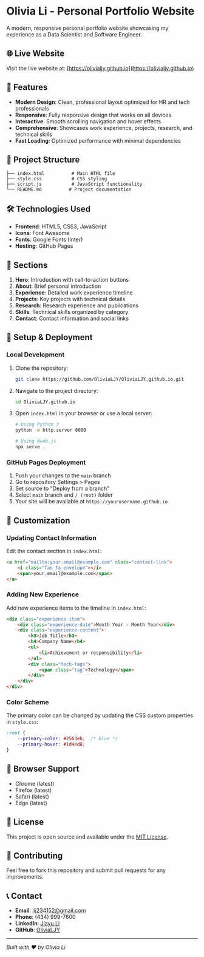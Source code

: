 # Olivia Li - Personal Portfolio Website

A modern, responsive personal portfolio website showcasing my experience as a Data Scientist and Software Engineer.

## 🌐 Live Website

Visit the live website at: [https://olivialjy.github.io](https://olivialjy.github.io)

## 🚀 Features

- **Modern Design**: Clean, professional layout optimized for HR and tech professionals
- **Responsive**: Fully responsive design that works on all devices
- **Interactive**: Smooth scrolling navigation and hover effects
- **Comprehensive**: Showcases work experience, projects, research, and technical skills
- **Fast Loading**: Optimized performance with minimal dependencies

## 📁 Project Structure

```
├── index.html          # Main HTML file
├── style.css           # CSS styling
├── script.js           # JavaScript functionality
└── README.md          # Project documentation
```

## 🛠️ Technologies Used

- **Frontend**: HTML5, CSS3, JavaScript
- **Icons**: Font Awesome
- **Fonts**: Google Fonts (Inter)
- **Hosting**: GitHub Pages

## 📄 Sections

1. **Hero**: Introduction with call-to-action buttons
2. **About**: Brief personal introduction
3. **Experience**: Detailed work experience timeline
4. **Projects**: Key projects with technical details
5. **Research**: Research experience and publications
6. **Skills**: Technical skills organized by category
7. **Contact**: Contact information and social links

## 🔧 Setup & Deployment

### Local Development

1. Clone the repository:
   ```bash
   git clone https://github.com/OliviaLJY/OliviaLJY.github.io.git
   ```

2. Navigate to the project directory:
   ```bash
   cd OliviaLJY.github.io
   ```

3. Open `index.html` in your browser or use a local server:
   ```bash
   # Using Python 3
   python -m http.server 8000
   
   # Using Node.js
   npx serve .
   ```

### GitHub Pages Deployment

1. Push your changes to the `main` branch
2. Go to repository Settings > Pages
3. Set source to "Deploy from a branch"
4. Select `main` branch and `/ (root)` folder
5. Your site will be available at `https://yourusername.github.io`

## 🎨 Customization

### Updating Contact Information

Edit the contact section in `index.html`:

```html
<a href="mailto:your.email@example.com" class="contact-link">
    <i class="fas fa-envelope"></i>
    <span>your.email@example.com</span>
</a>
```

### Adding New Experience

Add new experience items to the timeline in `index.html`:

```html
<div class="experience-item">
    <div class="experience-date">Month Year - Month Year</div>
    <div class="experience-content">
        <h3>Job Title</h3>
        <h4>Company Name</h4>
        <ul>
            <li>Achievement or responsibility</li>
        </ul>
        <div class="tech-tags">
            <span class="tag">Technology</span>
        </div>
    </div>
</div>
```

### Color Scheme

The primary color can be changed by updating the CSS custom properties in `style.css`:

```css
:root {
    --primary-color: #2563eb;  /* Blue */
    --primary-hover: #1d4ed8;
}
```

## 📱 Browser Support

- Chrome (latest)
- Firefox (latest)
- Safari (latest)
- Edge (latest)

## 📝 License

This project is open source and available under the [MIT License](LICENSE).

## 🤝 Contributing

Feel free to fork this repository and submit pull requests for any improvements.

## 📞 Contact

- **Email**: lij234152@gmail.com
- **Phone**: (434) 999-7600
- **LinkedIn**: [Jiayu Li](https://www.linkedin.com/in/jiayu-li-49441223a/)
- **GitHub**: [OliviaLJY](https://github.com/OliviaLJY?tab=repositories)

---

*Built with ❤️ by Olivia Li* 